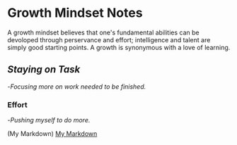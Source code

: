# Growth Mindset Notes
A growth mindset believes that one's fundamental abilities can be devoloped through perservance and effort; intelligence and talent are simply good starting points. A growth is synonymous with a love of learning.
## *Staying on Task*
-*Focusing more on work needed to be finished.*
### Effort
-*Pushing myself to do more.*

(My Markdown) 
[My Markdown](https://mwash223.github.io/reading-notes/markeddownnotes)
